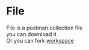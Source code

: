 # File 
File is a postman collection file  
you can download it  
Or you can fork [workspace](https://www.postman.com/universal-space-205583/workspace/valentiono/collection/24377430-3192e5e1-0f2f-494a-8cb2-b13d268dc81f?action=share&creator=24377430)  

